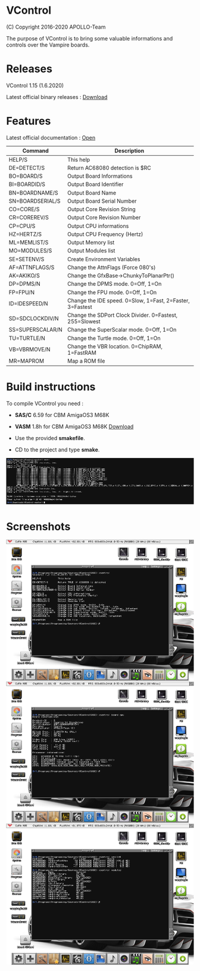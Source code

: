 # VControl

(C) Copyright 2016-2020 APOLLO-Team

The purpose of VControl is to bring some valuable informations and controls over the Vampire boards.


# Releases

VControl 1.15 (1.6.2020)

Latest official binary releases : [Download](https://www.apollo-accelerators.com/wiki/doku.php/saga:updates)


# Features

Latest official documentation : [Open](DOCUMENTATION.md#documentation)


Command | Description
------------ | -------------
HELP/S | This help
DE=DETECT/S | Return AC68080 detection is $RC
BO=BOARD/S | Output Board Informations
BI=BOARDID/S | Output Board Identifier
BN=BOARDNAME/S | Output Board Name
SN=BOARDSERIAL/S | Output Board Serial Number
CO=CORE/S | Output Core Revision String
CR=COREREV/S | Output Core Revision Number
CP=CPU/S | Output CPU informations
HZ=HERTZ/S | Output CPU Frequency (Hertz)
ML=MEMLIST/S | Output Memory list
MO=MODULES/S | Output Modules list
SE=SETENV/S | Create Environment Variables
AF=ATTNFLAGS/S | Change the AttnFlags (Force 080's)
AK=AKIKO/S | Change the GfxBase->ChunkyToPlanarPtr()
DP=DPMS/N | Change the DPMS mode. 0=Off, 1=On
FP=FPU/N | Change the FPU mode. 0=Off, 1=On
ID=IDESPEED/N | Change the IDE speed. 0=Slow, 1=Fast, 2=Faster, 3=Fastest
SD=SDCLOCKDIV/N | Change the SDPort Clock Divider. 0=Fastest, 255=Slowest
SS=SUPERSCALAR/N | Change the SuperScalar mode. 0=Off, 1=On
TU=TURTLE/N | Change the Turtle mode. 0=Off, 1=On
VB=VBRMOVE/N | Change the VBR location. 0=ChipRAM, 1=FastRAM
MR=MAPROM | Map a ROM file


# Build instructions

To compile VControl you need :

* **SAS/C** 6.59 for CBM AmigaOS3 M68K

* **VASM** 1.8h for CBM AmigaOS3 M68K [Download](http://sun.hasenbraten.de/vasm/bin/rel/vasmm68k_mot_os3.lha)

* Use the provided **smakefile**.

* CD to the project and type **smake**.

<img src="BuildInstructions.png" />


# Screenshots

<img src="Screenshot01.png" />

<img src="Screenshot02.png" />

<img src="Screenshot03.png" />
